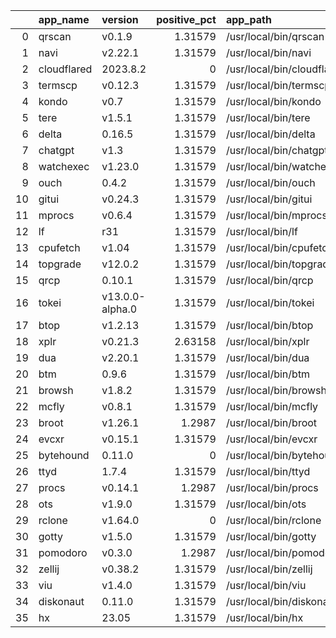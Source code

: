 |    | app_name    | version         |   positive_pct | app_path                   | app_url   |
|---:|:------------|:----------------|---------------:|:---------------------------|:----------|
|  0 | qrscan      | v0.1.9          |        1.31579 | /usr/local/bin/qrscan      |           |
|  1 | navi        | v2.22.1         |        1.31579 | /usr/local/bin/navi        |           |
|  2 | cloudflared | 2023.8.2        |        0       | /usr/local/bin/cloudflared |           |
|  3 | termscp     | v0.12.3         |        1.31579 | /usr/local/bin/termscp     |           |
|  4 | kondo       | v0.7            |        1.31579 | /usr/local/bin/kondo       |           |
|  5 | tere        | v1.5.1          |        1.31579 | /usr/local/bin/tere        |           |
|  6 | delta       | 0.16.5          |        1.31579 | /usr/local/bin/delta       |           |
|  7 | chatgpt     | v1.3            |        1.31579 | /usr/local/bin/chatgpt     |           |
|  8 | watchexec   | v1.23.0         |        1.31579 | /usr/local/bin/watchexec   |           |
|  9 | ouch        | 0.4.2           |        1.31579 | /usr/local/bin/ouch        |           |
| 10 | gitui       | v0.24.3         |        1.31579 | /usr/local/bin/gitui       |           |
| 11 | mprocs      | v0.6.4          |        1.31579 | /usr/local/bin/mprocs      |           |
| 12 | lf          | r31             |        1.31579 | /usr/local/bin/lf          |           |
| 13 | cpufetch    | v1.04           |        1.31579 | /usr/local/bin/cpufetch    |           |
| 14 | topgrade    | v12.0.2         |        1.31579 | /usr/local/bin/topgrade    |           |
| 15 | qrcp        | 0.10.1          |        1.31579 | /usr/local/bin/qrcp        |           |
| 16 | tokei       | v13.0.0-alpha.0 |        1.31579 | /usr/local/bin/tokei       |           |
| 17 | btop        | v1.2.13         |        1.31579 | /usr/local/bin/btop        |           |
| 18 | xplr        | v0.21.3         |        2.63158 | /usr/local/bin/xplr        |           |
| 19 | dua         | v2.20.1         |        1.31579 | /usr/local/bin/dua         |           |
| 20 | btm         | 0.9.6           |        1.31579 | /usr/local/bin/btm         |           |
| 21 | browsh      | v1.8.2          |        1.31579 | /usr/local/bin/browsh      |           |
| 22 | mcfly       | v0.8.1          |        1.31579 | /usr/local/bin/mcfly       |           |
| 23 | broot       | v1.26.1         |        1.2987  | /usr/local/bin/broot       |           |
| 24 | evcxr       | v0.15.1         |        1.31579 | /usr/local/bin/evcxr       |           |
| 25 | bytehound   | 0.11.0          |        0       | /usr/local/bin/bytehound   |           |
| 26 | ttyd        | 1.7.4           |        1.31579 | /usr/local/bin/ttyd        |           |
| 27 | procs       | v0.14.1         |        1.2987  | /usr/local/bin/procs       |           |
| 28 | ots         | v1.9.0          |        1.31579 | /usr/local/bin/ots         |           |
| 29 | rclone      | v1.64.0         |        0       | /usr/local/bin/rclone      |           |
| 30 | gotty       | v1.5.0          |        1.31579 | /usr/local/bin/gotty       |           |
| 31 | pomodoro    | v0.3.0          |        1.2987  | /usr/local/bin/pomodoro    |           |
| 32 | zellij      | v0.38.2         |        1.31579 | /usr/local/bin/zellij      |           |
| 33 | viu         | v1.4.0          |        1.31579 | /usr/local/bin/viu         |           |
| 34 | diskonaut   | 0.11.0          |        1.31579 | /usr/local/bin/diskonaut   |           |
| 35 | hx          | 23.05           |        1.31579 | /usr/local/bin/hx          |           |